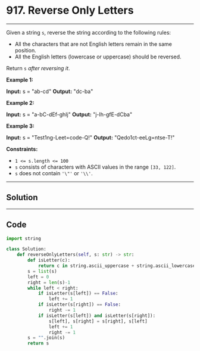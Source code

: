# 917. Reverse Only Letters

---

Given a string `s`, reverse the string according to the following rules:

  * All the characters that are not English letters remain in the same position.
  * All the English letters (lowercase or uppercase) should be reversed.



Return `s` _after reversing it_.

 

**Example 1:**


**Input:** s = "ab-cd"
**Output:** "dc-ba"


**Example 2:**


**Input:** s = "a-bC-dEf-ghIj"
**Output:** "j-Ih-gfE-dCba"


**Example 3:**


**Input:** s = "Test1ng-Leet=code-Q!"
**Output:** "Qedo1ct-eeLg=ntse-T!"


 

**Constraints:**

  * `1 <= s.length <= 100`
  * `s` consists of characters with ASCII values in the range `[33, 122]`.
  * `s` does not contain `'\"'` or `'\\'`.

---

## Solution



---

## Code
```python
import string

class Solution:
    def reverseOnlyLetters(self, s: str) -> str:
        def isLetter(c):
            return c in string.ascii_uppercase + string.ascii_lowercase
        s = list(s)
        left = 0
        right = len(s)-1
        while left < right:
            if isLetter(s[left]) == False:
                left += 1
            if isLetter(s[right]) == False:
                right -= 1
            if isLetter(s[left]) and isLetter(s[right]):
                s[left], s[right] = s[right], s[left]
                left += 1
                right -= 1
        s = "".join(s)
        return s
```
